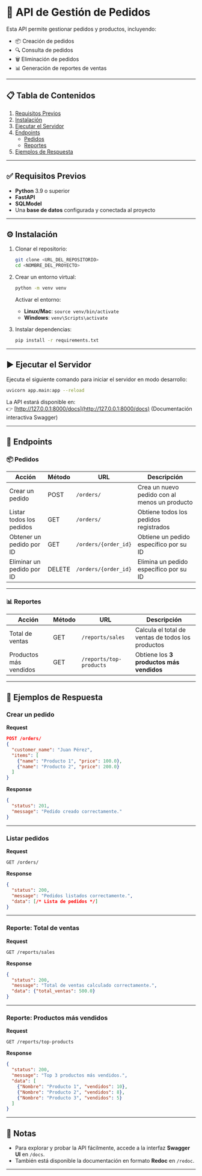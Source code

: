 # 🚀 API de Gestión de Pedidos

Esta API permite gestionar pedidos y productos, incluyendo:

- 📦 Creación de pedidos
- 🔍 Consulta de pedidos
- 🗑️ Eliminación de pedidos
- 📊 Generación de reportes de ventas

---

## 📋 Tabla de Contenidos
1. [Requisitos Previos](#requisitos-previos)
2. [Instalación](#instalación)
3. [Ejecutar el Servidor](#ejecutar-el-servidor)
4. [Endpoints](#endpoints)
   - [Pedidos](#pedidos)
   - [Reportes](#reportes)
5. [Ejemplos de Respuesta](#ejemplos-de-respuesta)

---

## ✅ Requisitos Previos

- **Python** 3.9 o superior  
- **FastAPI**  
- **SQLModel**  
- Una **base de datos** configurada y conectada al proyecto  

---

## ⚙️ Instalación

1. Clonar el repositorio:
   ```bash
   git clone <URL_DEL_REPOSITORIO>
   cd <NOMBRE_DEL_PROYECTO>
   ```

2. Crear un entorno virtual:
   ```bash
   python -m venv venv
   ```

   Activar el entorno:
   - **Linux/Mac**: `source venv/bin/activate`
   - **Windows**: `venv\Scripts\activate`

3. Instalar dependencias:
   ```bash
   pip install -r requirements.txt
   ```

---

## ▶️ Ejecutar el Servidor

Ejecuta el siguiente comando para iniciar el servidor en modo desarrollo:

```bash
uvicorn app.main:app --reload
```

La API estará disponible en:  
👉 [http://127.0.0.1:8000/docs](http://127.0.0.1:8000/docs) (Documentación interactiva Swagger)

---

## 📡 Endpoints

### 📦 Pedidos

| Acción                     | Método | URL                  | Descripción                               |
|-----------------------------|--------|----------------------|-------------------------------------------|
| Crear un pedido             | POST   | `/orders/`           | Crea un nuevo pedido con al menos un producto |
| Listar todos los pedidos    | GET    | `/orders/`           | Obtiene todos los pedidos registrados      |
| Obtener un pedido por ID    | GET    | `/orders/{order_id}` | Obtiene un pedido específico por su ID     |
| Eliminar un pedido por ID   | DELETE | `/orders/{order_id}` | Elimina un pedido específico por su ID     |

---

### 📊 Reportes

| Acción                  | Método | URL                      | Descripción                              |
|--------------------------|--------|--------------------------|------------------------------------------|
| Total de ventas          | GET    | `/reports/sales`         | Calcula el total de ventas de todos los productos |
| Productos más vendidos   | GET    | `/reports/top-products`  | Obtiene los **3 productos más vendidos** |

---

## 📝 Ejemplos de Respuesta

### Crear un pedido
**Request**
```json
POST /orders/
{
  "customer_name": "Juan Pérez",
  "items": [
    {"name": "Producto 1", "price": 100.0},
    {"name": "Producto 2", "price": 200.0}
  ]
}
```

**Response**
```json
{
  "status": 201,
  "message": "Pedido creado correctamente."
}
```

---

### Listar pedidos
**Request**
```http
GET /orders/
```

**Response**
```json
{
  "status": 200,
  "message": "Pedidos listados correctamente.",
  "data": [/* Lista de pedidos */]
}
```

---

### Reporte: Total de ventas
**Request**
```http
GET /reports/sales
```

**Response**
```json
{
  "status": 200,
  "message": "Total de ventas calculado correctamente.",
  "data": {"total_ventas": 500.0}
}
```

---

### Reporte: Productos más vendidos
**Request**
```http
GET /reports/top-products
```

**Response**
```json
{
  "status": 200,
  "message": "Top 3 productos más vendidos.",
  "data": [
    {"Nombre": "Producto 1", "vendidos": 10},
    {"Nombre": "Producto 2", "vendidos": 8},
    {"Nombre": "Producto 3", "vendidos": 5}
  ]
}
```

---

## 📌 Notas
- Para explorar y probar la API fácilmente, accede a la interfaz **Swagger UI** en `/docs`.
- También está disponible la documentación en formato **Redoc** en `/redoc`.

---
